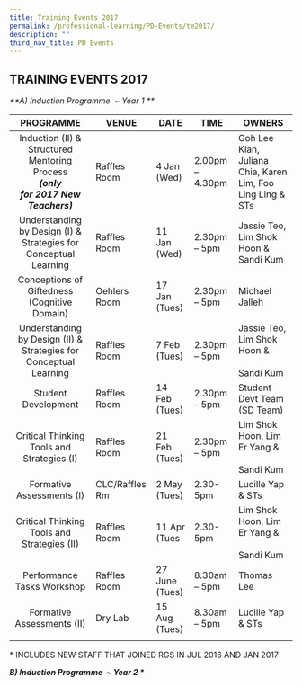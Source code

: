 ```yaml
---
title: Training Events 2017
permalink: /professional-learning/PD-Events/te2017/
description: ""
third_nav_title: PD Events
---
```

## TRAINING EVENTS 2017

_**A) Induction Programme  ~ Year 1 \**_

|**PROGRAMME**   | **VENUE**  | **DATE**  |**TIME**   | **OWNERS**  |
|:-:|---|---|---|---|
| Induction (II) & Structured Mentoring Process<br>**_(only for_** **_2017_** **_New Teachers)_**  | Raffles Room  | 4 Jan (Wed)  | 2.00pm – 4.30pm  | Goh Lee Kian, Juliana Chia, Karen Lim, Foo Ling Ling & STs  |
| Understanding by Design (I) & Strategies for Conceptual Learning  | Raffles Room  | 11 Jan (Wed)  | 2.30pm – 5pm  | Jassie Teo, Lim Shok Hoon & Sandi Kum  |
| Conceptions of Giftedness (Cognitive Domain)  | Oehlers Room  | 17 Jan (Tues)  |  2.30pm – 5pm | Michael Jalleh  |
| Understanding by Design (II) & Strategies for Conceptual Learning  | Raffles Room  | 7 Feb (Tues)  | 2.30pm – 5pm  | Jassie Teo, Lim Shok Hoon &<br><br>Sandi Kum  |
| Student Development  | Raffles Room  | 14 Feb (Tues)  | 2.30pm – 5pm  | Student Devt Team (SD Team)  |
| Critical Thinking Tools and Strategies (I)  | Raffles Room  | 21 Feb (Tues)  | 2.30pm – 5pm  | Lim Shok Hoon, Lim Er Yang &<br><br>Sandi Kum  |
| Formative Assessments (I)  | CLC/Raffles Rm  | 2 May (Tues)  |2.30-5pm   | Lucille Yap & STs  |
| Critical Thinking Tools and Strategies (II)  | Raffles Room  | 11 Apr (Tues  | 2.30-5pm  | Lim Shok Hoon, Lim Er Yang &<br><br>Sandi Kum  |
| Performance Tasks Workshop  | Raffles Room  | 27 June (Tues)  | 8.30am – 5pm  | Thomas Lee  |
| Formative Assessments (II)  | Dry Lab  | 15 Aug (Tues)  |  8.30am – 5pm |Lucille Yap & STs   |
|   |   |   |   |   |

\* INCLUDES NEW STAFF THAT JOINED RGS IN JUL 2016 AND JAN 2017

_**B) Induction Programme  ~ Year 2 \***_